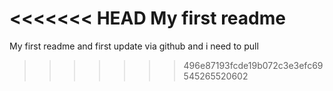 <<<<<<< HEAD
My first readme
=======
My first readme and first update via github and i need to pull
>>>>>>> 496e87193fcde19b072c3e3efc69545265520602
